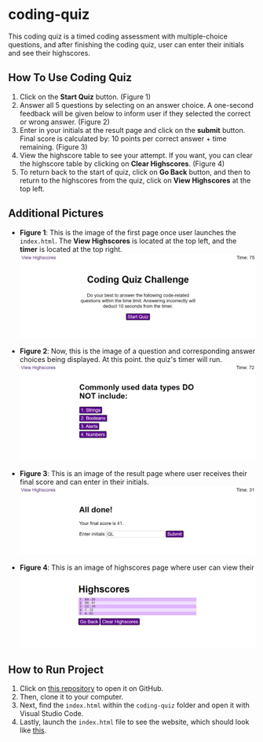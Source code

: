 # coding-quiz
This coding quiz is a timed coding assessment with multiple-choice questions, and after finishing the coding quiz, user can enter their initials and see their highscores.

## How To Use Coding Quiz
1. Click on the __Start Quiz__ button. (Figure 1)
2. Answer all 5 questions by selecting on an answer choice. A one-second feedback  will be given below to inform user if they selected the correct or wrong answer. (Figure 2)
3. Enter in your initials at the result page and click on the __submit__ button. Final score is calculated by: 10 points per correct  answer + time remaining. (Figure 3)
4. View the highscore table to see your attempt. If you want, you can clear the highscore table by clicking on __Clear Highscores__. (Figure 4)
5. To return back to the start of quiz, click on __Go Back__ button, and then to return to the highscores from the quiz, click on __View Highscores__ at the top left.

## Additional Pictures
* __Figure 1__: This is the image of the first page once user launches the `index.html`. The __View Highscores__ is located at the top left, and the __timer__ is located at the top right.
![First Page](./assets/image/start-page.jpg)

* __Figure 2__: Now, this is the image of a question and corresponding answer choices being displayed. At this point. the quiz's timer will run.
![Question Page](./assets/image/question-page.jpg)

* __Figure 3__: This is an image of the result page where user receives their final score and can enter in their initials.
![Result Page](./assets/image/result-page.jpg)

* __Figure 4__: This is an image of highscores page where user can view their 
![Highscore Page](./assets/image/highscores-page.jpg)

## How to Run Project
1. Click on [this repository](https://github.com/christylex3/coding-quiz) to open it on GitHub.
2. Then, clone it to your computer.
3. Next, find the `index.html` within the `coding-quiz` folder and open it with Visual Studio Code.
4. Lastly, launch the `index.html` file to see the website, which should look like [this](https://christylex3.github.io/coding-quiz/).